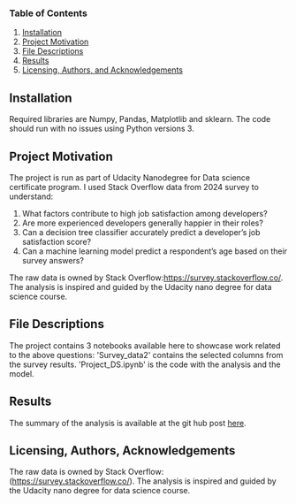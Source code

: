 
### Table of Contents

1. [Installation](#installation)
2. [Project Motivation](#motivation)
3. [File Descriptions](#files)
4. [Results](#results)
5. [Licensing, Authors, and Acknowledgements](#licensing)

## Installation <a name="installation"></a>

Required libraries are Numpy, Pandas, Matplotlib and sklearn. The code should run with no issues using Python versions 3.

## Project Motivation<a name="motivation"></a>

The project is run as part of Udacity Nanodegree for Data science certificate program. I used Stack Overflow data from 2024 survey to understand:
1. What factors contribute to high job satisfaction among developers?
2. Are more experienced developers generally happier in their roles?
3. Can a decision tree classifier accurately predict a developer’s job satisfaction score?
4. Can a machine learning model predict a respondent’s age based on their survey answers?

   
The raw data is owned by Stack Overflow:https://survey.stackoverflow.co/.
The analysis is inspired and guided by the Udacity nano degree for data science course. 

## File Descriptions <a name="files"></a>

The project contains 3 notebooks available here to showcase work related to the above questions:
'Survey_data2' contains the selected columns from the survey results.
'Project_DS.ipynb' is the code with the analysis and the model.

## Results<a name="results"></a>

The summary of the analysis is available at the git hub post [here](https://medium.com/@new_to_data_science/decoding-developer-job-satisfaction-insights-from-stack-overflows-2024-survey-1dd9d5ae4c64).

## Licensing, Authors, Acknowledgements<a name="licensing"></a>

The raw data is owned by Stack Overflow:(https://survey.stackoverflow.co/).
The analysis is inspired and guided by the Udacity nano degree for data science course. 